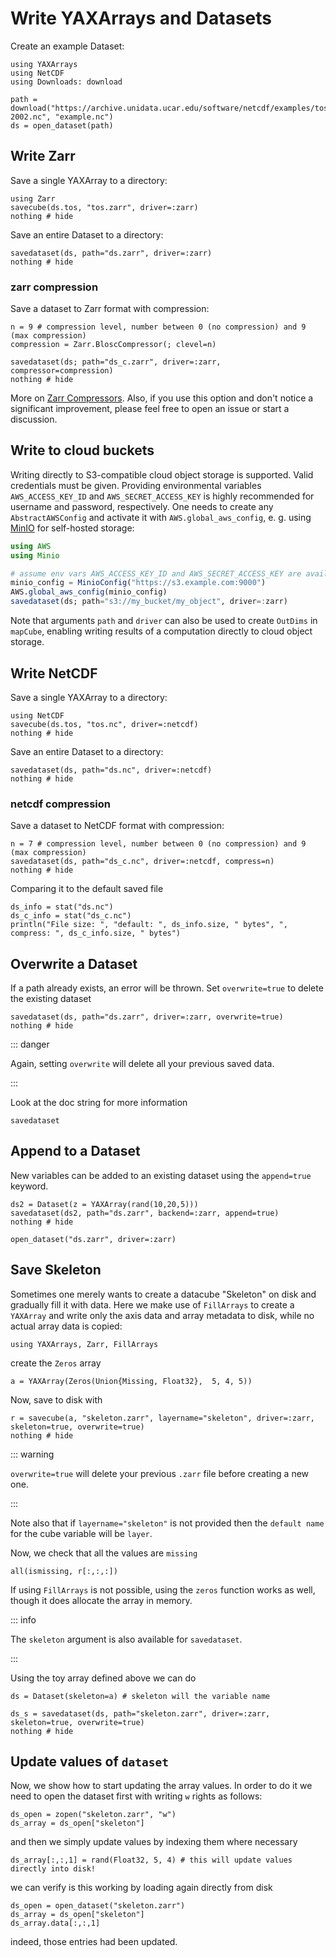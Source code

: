# Write YAXArrays and Datasets

Create an example Dataset:

````@example write
using YAXArrays
using NetCDF
using Downloads: download

path = download("https://archive.unidata.ucar.edu/software/netcdf/examples/tos_O1_2001-2002.nc", "example.nc")
ds = open_dataset(path)
````

## Write Zarr

Save a single YAXArray to a directory:

````@example write
using Zarr
savecube(ds.tos, "tos.zarr", driver=:zarr)
nothing # hide
````

Save an entire Dataset to a directory:

````@example write
savedataset(ds, path="ds.zarr", driver=:zarr)
nothing # hide
````
### zarr compression
Save a dataset to Zarr format with compression:

````@example write
n = 9 # compression level, number between 0 (no compression) and 9 (max compression)
compression = Zarr.BloscCompressor(; clevel=n)

savedataset(ds; path="ds_c.zarr", driver=:zarr, compressor=compression)
nothing # hide
````

More on [Zarr Compressors](https://juliaio.github.io/Zarr.jl/latest/reference/#Compressors). Also, if you use this option and don't notice a significant improvement, please feel free to open an issue or start a discussion. 

## Write to cloud buckets

Writing directly to S3-compatible cloud object storage is supported.
Valid credentials must be given.
Providing environmental variables `AWS_ACCESS_KEY_ID` and `AWS_SECRET_ACCESS_KEY` is highly recommended for username and password, respectively.
One needs to create any `AbstractAWSConfig` and activate it with `AWS.global_aws_config`, e. g. using [MinIO](https://expandingman.gitlab.io/Minio.jl/) for self-hosted storage:

```julia
using AWS
using Minio

# assume env vars AWS_ACCESS_KEY_ID and AWS_SECRET_ACCESS_KEY are available
minio_config = MinioConfig("https://s3.example.com:9000")
AWS.global_aws_config(minio_config)
savedataset(ds; path="s3://my_bucket/my_object", driver=:zarr)
```

Note that arguments `path` and `driver` can also be used to create `OutDims` in `mapCube`, enabling writing results of a computation directly to cloud object storage.

## Write NetCDF

Save a single YAXArray to a directory:

````@example write
using NetCDF
savecube(ds.tos, "tos.nc", driver=:netcdf)
nothing # hide
````

Save an entire Dataset to a directory:

````@example write
savedataset(ds, path="ds.nc", driver=:netcdf)
nothing # hide
````

### netcdf compression
Save a dataset to NetCDF format with compression:

````@example write
n = 7 # compression level, number between 0 (no compression) and 9 (max compression)
savedataset(ds, path="ds_c.nc", driver=:netcdf, compress=n)
nothing # hide
````

Comparing it to the default saved file

````@example write
ds_info = stat("ds.nc")
ds_c_info = stat("ds_c.nc")
println("File size: ", "default: ", ds_info.size, " bytes", ", compress: ", ds_c_info.size, " bytes")
````

## Overwrite a Dataset    
If a path already exists, an error will be thrown. Set `overwrite=true` to delete the existing dataset

````@example write
savedataset(ds, path="ds.zarr", driver=:zarr, overwrite=true)
nothing # hide
````

::: danger

Again, setting `overwrite` will delete all your previous saved data.

:::

Look at the doc string for more information

````@docs
savedataset
````

## Append to a Dataset

New variables can be added to an existing dataset using the `append=true` keyword. 

````@example write
ds2 = Dataset(z = YAXArray(rand(10,20,5)))
savedataset(ds2, path="ds.zarr", backend=:zarr, append=true)
nothing # hide
````

````@ansi write
open_dataset("ds.zarr", driver=:zarr)
````

## Save Skeleton
Sometimes one merely wants to create a datacube  "Skeleton" on disk and gradually fill it with data. Here we make use of `FillArrays` to create a `YAXArray` and write only the axis data and array metadata to disk, while no actual array data is copied:

````@example write
using YAXArrays, Zarr, FillArrays
````

create the `Zeros` array

````@ansi write
a = YAXArray(Zeros(Union{Missing, Float32},  5, 4, 5))
````

Now, save to disk with

````@example write
r = savecube(a, "skeleton.zarr", layername="skeleton", driver=:zarr, skeleton=true, overwrite=true)
nothing # hide
````

::: warning

`overwrite=true` will delete your previous `.zarr` file before creating a new one.

:::

Note also that if `layername="skeleton"` is not provided then the `default name` for the cube variable will be `layer`.

Now, we check that all the values are `missing`

````@example write
all(ismissing, r[:,:,:])
````

If using `FillArrays` is not possible, using the `zeros` function works as well, though it does allocate the array in memory.

::: info

The `skeleton` argument is also available for `savedataset`. 

:::

Using the toy array defined above we can do 

````@example write
ds = Dataset(skeleton=a) # skeleton will the variable name
````

````@example write
ds_s = savedataset(ds, path="skeleton.zarr", driver=:zarr, skeleton=true, overwrite=true)
nothing # hide
````

## Update values of `dataset`

Now, we show how to start updating the array values. In order to do it we need to open the dataset first with writing `w` rights as follows:

````@example write
ds_open = zopen("skeleton.zarr", "w")
ds_array = ds_open["skeleton"]
````

and then we simply update values by indexing them where necessary

````@example write
ds_array[:,:,1] = rand(Float32, 5, 4) # this will update values directly into disk!
````

we can verify is this working by loading again directly from disk

````@example write
ds_open = open_dataset("skeleton.zarr")
ds_array = ds_open["skeleton"]
ds_array.data[:,:,1]
````

indeed, those entries had been updated.

